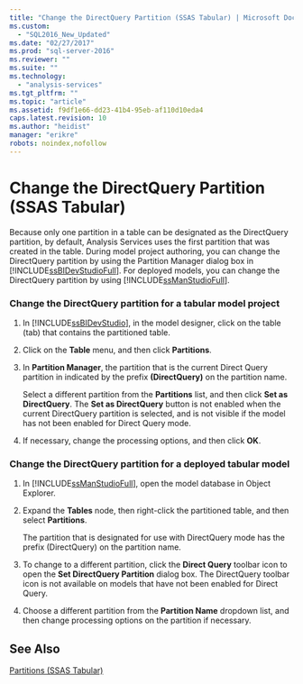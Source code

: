 ```yaml
---
title: "Change the DirectQuery Partition (SSAS Tabular) | Microsoft Docs"
ms.custom: 
  - "SQL2016_New_Updated"
ms.date: "02/27/2017"
ms.prod: "sql-server-2016"
ms.reviewer: ""
ms.suite: ""
ms.technology: 
  - "analysis-services"
ms.tgt_pltfrm: ""
ms.topic: "article"
ms.assetid: f9df1e66-dd23-41b4-95eb-af110d10eda4
caps.latest.revision: 10
ms.author: "heidist"
manager: "erikre"
robots: noindex,nofollow
---
```

# Change the DirectQuery Partition (SSAS Tabular)
  Because only one partition in a table can be designated as the DirectQuery partition, by default, Analysis Services uses the first partition that was created in the table. During model project authoring, you can change the DirectQuery partition by using the Partition Manager dialog box in [!INCLUDE[ssBIDevStudioFull](../a9notintoc/includes/ssbidevstudiofull-md.md)]. For deployed models, you can change the DirectQuery partition by using [!INCLUDE[ssManStudioFull](../a9notintoc/includes/ssmanstudiofull-md.md)].  
  
### Change the DirectQuery partition for a tabular model project  
  
1.  In [!INCLUDE[ssBIDevStudio](../a9notintoc/includes/ssbidevstudio-md.md)], in the model designer, click on the table (tab) that contains the partitioned table.  
  
2.  Click on the **Table** menu, and then click **Partitions**.  
  
3.  In **Partition Manager**, the partition that is the current Direct Query partition in indicated by the prefix **(DirectQuery)** on the partition name.  
  
     Select a different partition from the **Partitions** list, and then click **Set as DirectQuery**. The **Set as DirectQuery** button is not enabled when the current DirectQuery partition is selected, and is not visible if the model has not been enabled for Direct Query mode.  
  
4.  If necessary, change the processing options, and then click **OK**.  
  
### Change the DirectQuery partition for a deployed tabular model  
  
1.  In [!INCLUDE[ssManStudioFull](../a9notintoc/includes/ssmanstudiofull-md.md)], open the model database in Object Explorer.  
  
2.  Expand the **Tables** node, then right-click the partitioned table, and then select **Partitions**.  
  
     The partition that is designated for use with DirectQuery mode has the prefix (DirectQuery) on the partition name.  
  
3.  To change to a different partition, click the **Direct Query** toolbar icon to open the **Set DirectQuery Partition** dialog box. The DirectQuery toolbar icon is not available on models that have not been enabled for Direct Query.  
  
4.  Choose a different partition from the **Partition Name** dropdown list, and then change processing options on the partition if necessary.  
  
## See Also  
 [Partitions &#40;SSAS Tabular&#41;](../analysis-services/tabular-models/partitions-ssas-tabular.md)  
  
  